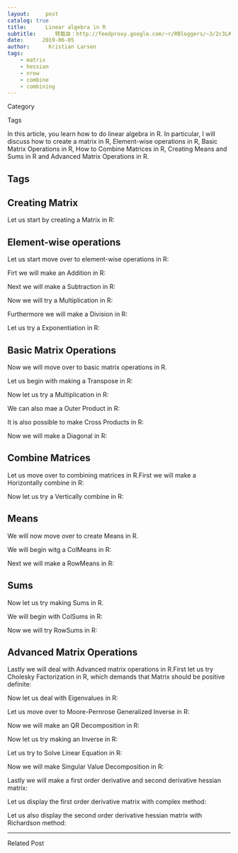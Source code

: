 ```yaml
---
layout:     post
catalog: true
title:      Linear algebra in R
subtitle:      转载自：http://feedproxy.google.com/~r/RBloggers/~3/2c3LA9H6tyA/
date:      2019-06-05
author:      Kristian Larsen
tags:
    - matrix
    - hessian
    - nrow
    - combine
    - combining
---
```







Category

Tags

In this article, you learn how to do linear algebra in R. In particular, I will discuss how to create a matrix in R, Element-wise operations in R, Basic Matrix Operations in R, How to Combine Matrices in R, Creating Means and Sums in R and Advanced Matrix Operations in R.

## Tags

## Creating Matrix

Let us start by creating a Matrix in R:

## Element-wise operations

Let us start move over to element-wise operations in R:

Firt we will make an Addition in R:

Next we will make a Subtraction in R:

Now we will try a Multiplication in R:

Furthermore we will make a Division in R:

Let us try a Exponentiation in R:

## Basic Matrix Operations

Now we will move over to basic matrix operations in R.

Let us begin with making a Transpose in R:

Now let us try a Multiplication in R:

We can also mae a Outer Product in R:

It is also possible to make Cross Products in R:

Now we will make a Diagonal in R:

## Combine Matrices

Let us move over to combining matrices in R.First we will make a Horizontally combine in R:

Now let us try a Vertically combine in R:

## Means

We will now move over to create Means in R.

We will begin witg a ColMeans in R:

Next we will make a RowMeans in R:

## Sums

Now let us try making Sums in R.

We will begin with ColSums in R:

Now we will try RowSums in R:

## Advanced Matrix Operations

Lastly we will deal with Advanced matrix operations in R.First let us try Cholesky Factorization in R, which demands that Matrix should be positive definite:

Now let us deal with Eigenvalues in R:

Let us move over to Moore-Pernrose Generalized Inverse in R:

Now we will make an QR Decomposition in R:

Now let us try making an Inverse in R:

Let us try to Solve Linear Equation in R:

Now we will make Singular Value Decomposition in R:

Lastly we will make a first order derivative and second derivative hessian matrix:

Let us display the first order derivative matrix with complex method:

Let us also display the second order derivative hessian matrix with Richardson method:

****

Related Post
